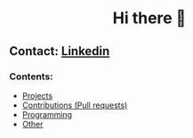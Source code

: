 <h1 align="center">Hi there 👋</h1>

## Contact: [Linkedin](https://www.linkedin.com/in/giuseppe-ferrara-link/)

### Contents:
  - [Projects](#projects)
  - [Contributions (Pull requests)](#contributions)
  - [Programming](#programming)
  - [Other](#other)



 




